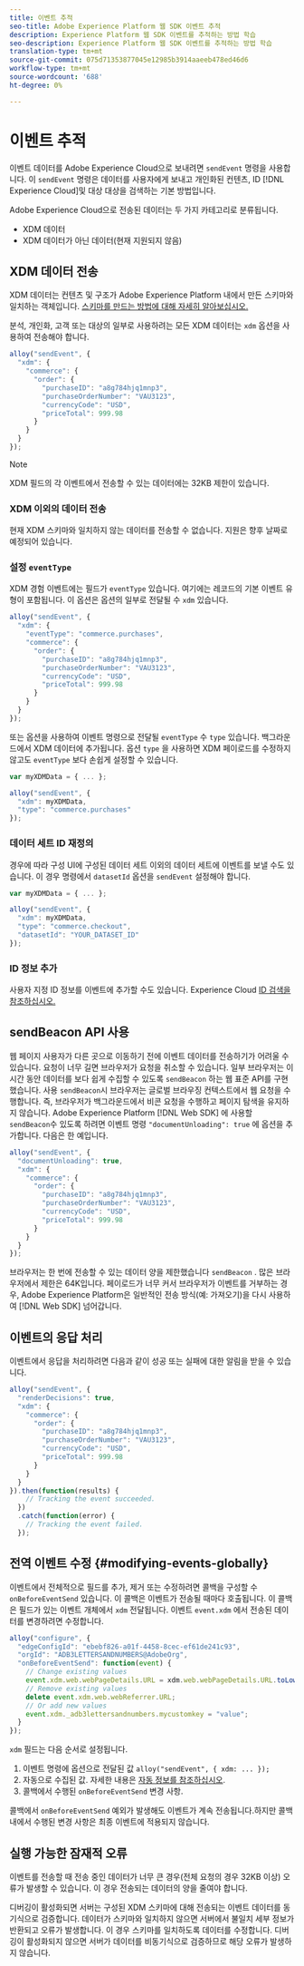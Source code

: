 ```yaml
---
title: 이벤트 추적
seo-title: Adobe Experience Platform 웹 SDK 이벤트 추적
description: Experience Platform 웹 SDK 이벤트를 추적하는 방법 학습
seo-description: Experience Platform 웹 SDK 이벤트를 추적하는 방법 학습
translation-type: tm+mt
source-git-commit: 075d71353877045e12985b3914aaeeb478ed46d6
workflow-type: tm+mt
source-wordcount: '688'
ht-degree: 0%

---
```



# 이벤트 추적

이벤트 데이터를 Adobe Experience Cloud으로 보내려면 `sendEvent` 명령을 사용합니다. 이 `sendEvent` 명령은 데이터를 사용자에게 보내고 개인화된 컨텐츠, ID [!DNL Experience Cloud]및 대상 대상을 검색하는 기본 방법입니다.

Adobe Experience Cloud으로 전송된 데이터는 두 가지 카테고리로 분류됩니다.

* XDM 데이터
* XDM 데이터가 아닌 데이터(현재 지원되지 않음)

## XDM 데이터 전송

XDM 데이터는 컨텐츠 및 구조가 Adobe Experience Platform 내에서 만든 스키마와 일치하는 객체입니다. [스키마를 만드는 방법에 대해 자세히 알아보십시오.](../../xdm/tutorials/create-schema-ui.md)

분석, 개인화, 고객 또는 대상의 일부로 사용하려는 모든 XDM 데이터는 `xdm` 옵션을 사용하여 전송해야 합니다.

```javascript
alloy("sendEvent", {
  "xdm": {
    "commerce": {
      "order": {
        "purchaseID": "a8g784hjq1mnp3",
        "purchaseOrderNumber": "VAU3123",
        "currencyCode": "USD",
        "priceTotal": 999.98
      }
    }
  }
});
```

>[!NOTE]
>
>XDM 필드의 각 이벤트에서 전송할 수 있는 데이터에는 32KB 제한이 있습니다.

### XDM 이외의 데이터 전송

현재 XDM 스키마와 일치하지 않는 데이터를 전송할 수 없습니다. 지원은 향후 날짜로 예정되어 있습니다.

### 설정 `eventType`

XDM 경험 이벤트에는 필드가 `eventType` 있습니다. 여기에는 레코드의 기본 이벤트 유형이 포함됩니다. 이 옵션은 옵션의 일부로 전달될 수 `xdm` 있습니다.

```javascript
alloy("sendEvent", {
  "xdm": {
    "eventType": "commerce.purchases",
    "commerce": {
      "order": {
        "purchaseID": "a8g784hjq1mnp3",
        "purchaseOrderNumber": "VAU3123",
        "currencyCode": "USD",
        "priceTotal": 999.98
      }
    }
  }
});
```

또는 옵션을 사용하여 이벤트 명령으로 전달될 `eventType` 수 `type` 있습니다. 백그라운드에서 XDM 데이터에 추가됩니다. 옵션 `type` 을 사용하면 XDM 페이로드를 수정하지 않고도 `eventType` 보다 손쉽게 설정할 수 있습니다.

```javascript
var myXDMData = { ... };

alloy("sendEvent", {
  "xdm": myXDMData,
  "type": "commerce.purchases"
});
```

### 데이터 세트 ID 재정의

경우에 따라 구성 UI에 구성된 데이터 세트 이외의 데이터 세트에 이벤트를 보낼 수도 있습니다. 이 경우 명령에서 `datasetId` 옵션을 `sendEvent` 설정해야 합니다.

```javascript
var myXDMData = { ... };

alloy("sendEvent", {
  "xdm": myXDMData,
  "type": "commerce.checkout",
  "datasetId": "YOUR_DATASET_ID"
});
```

### ID 정보 추가

사용자 지정 ID 정보를 이벤트에 추가할 수도 있습니다. Experience Cloud [ID 검색을 참조하십시오.](./identity.md)

## sendBeacon API 사용

웹 페이지 사용자가 다른 곳으로 이동하기 전에 이벤트 데이터를 전송하기가 어려울 수 있습니다. 요청이 너무 길면 브라우저가 요청을 취소할 수 있습니다. 일부 브라우저는 이 시간 동안 데이터를 보다 쉽게 수집할 수 있도록 `sendBeacon` 하는 웹 표준 API를 구현했습니다. 사용 `sendBeacon`시 브라우저는 글로벌 브라우징 컨텍스트에서 웹 요청을 수행합니다. 즉, 브라우저가 백그라운드에서 비콘 요청을 수행하고 페이지 탐색을 유지하지 않습니다. Adobe Experience Platform [!DNL Web SDK] 에 사용할 `sendBeacon`수 있도록 하려면 이벤트 명령 `"documentUnloading": true` 에 옵션을 추가합니다.  다음은 한 예입니다.

```javascript
alloy("sendEvent", {
  "documentUnloading": true,
  "xdm": {
    "commerce": {
      "order": {
        "purchaseID": "a8g784hjq1mnp3",
        "purchaseOrderNumber": "VAU3123",
        "currencyCode": "USD",
        "priceTotal": 999.98
      }
    }
  }
});
```

브라우저는 한 번에 전송할 수 있는 데이터 양을 제한했습니다 `sendBeacon` . 많은 브라우저에서 제한은 64K입니다. 페이로드가 너무 커서 브라우저가 이벤트를 거부하는 경우, Adobe Experience Platform은 일반적인 전송 방식(예: 가져오기)을 다시 사용하여 [!DNL Web SDK] 넘어갑니다.

## 이벤트의 응답 처리

이벤트에서 응답을 처리하려면 다음과 같이 성공 또는 실패에 대한 알림을 받을 수 있습니다.

```javascript
alloy("sendEvent", {
  "renderDecisions": true,
  "xdm": {
    "commerce": {
      "order": {
        "purchaseID": "a8g784hjq1mnp3",
        "purchaseOrderNumber": "VAU3123",
        "currencyCode": "USD",
        "priceTotal": 999.98
      }
    }
  }
}).then(function(results) {
    // Tracking the event succeeded.
  })
  .catch(function(error) {
    // Tracking the event failed.
  });
```

## 전역 이벤트 수정 {#modifying-events-globally}

이벤트에서 전체적으로 필드를 추가, 제거 또는 수정하려면 콜백을 구성할 수 `onBeforeEventSend` 있습니다.  이 콜백은 이벤트가 전송될 때마다 호출됩니다.  이 콜백은 필드가 있는 이벤트 개체에서 `xdm` 전달됩니다.  이벤트 `event.xdm` 에서 전송된 데이터를 변경하려면 수정합니다.

```javascript
alloy("configure", {
  "edgeConfigId": "ebebf826-a01f-4458-8cec-ef61de241c93",
  "orgId": "ADB3LETTERSANDNUMBERS@AdobeOrg",
  "onBeforeEventSend": function(event) {
    // Change existing values
    event.xdm.web.webPageDetails.URL = xdm.web.webPageDetails.URL.toLowerCase();
    // Remove existing values
    delete event.xdm.web.webReferrer.URL;
    // Or add new values
    event.xdm._adb3lettersandnumbers.mycustomkey = "value";
  }
});
```

`xdm` 필드는 다음 순서로 설정됩니다.

1. 이벤트 명령에 옵션으로 전달된 값 `alloy("sendEvent", { xdm: ... });`
2. 자동으로 수집된 값.  자세한 내용은 [자동 정보를 참조하십시오](../reference/automatic-information.md).
3. 콜백에서 수행된 `onBeforeEventSend` 변경 사항.

콜백에서 `onBeforeEventSend` 예외가 발생해도 이벤트가 계속 전송됩니다.하지만 콜백 내에서 수행된 변경 사항은 최종 이벤트에 적용되지 않습니다.

## 실행 가능한 잠재적 오류

이벤트를 전송할 때 전송 중인 데이터가 너무 큰 경우(전체 요청의 경우 32KB 이상) 오류가 발생할 수 있습니다. 이 경우 전송되는 데이터의 양을 줄여야 합니다.

디버깅이 활성화되면 서버는 구성된 XDM 스키마에 대해 전송되는 이벤트 데이터를 동기식으로 검증합니다. 데이터가 스키마와 일치하지 않으면 서버에서 불일치 세부 정보가 반환되고 오류가 발생합니다. 이 경우 스키마를 일치하도록 데이터를 수정합니다. 디버깅이 활성화되지 않으면 서버가 데이터를 비동기식으로 검증하므로 해당 오류가 발생하지 않습니다.
